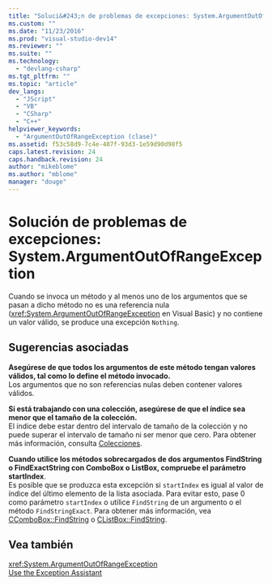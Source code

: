```yaml
---
title: "Soluci&#243;n de problemas de excepciones: System.ArgumentOutOfRangeException | Microsoft Docs"
ms.custom: ""
ms.date: "11/23/2016"
ms.prod: "visual-studio-dev14"
ms.reviewer: ""
ms.suite: ""
ms.technology: 
  - "devlang-csharp"
ms.tgt_pltfrm: ""
ms.topic: "article"
dev_langs: 
  - "JScript"
  - "VB"
  - "CSharp"
  - "C++"
helpviewer_keywords: 
  - "ArgumentOutOfRangeException (clase)"
ms.assetid: f53c58d9-7c4e-407f-93d3-1e59d90d98f5
caps.latest.revision: 24
caps.handback.revision: 24
author: "mikeblome"
ms.author: "mblome"
manager: "douge"
---
```

# Soluci&#243;n de problemas de excepciones: System.ArgumentOutOfRangeException
Cuando se invoca un método y al menos uno de los argumentos que se pasan a dicho método no es una referencia nula \(<xref:System.ArgumentOutOfRangeException> en Visual Basic\) y no contiene un valor válido, se produce una excepción `Nothing`.  
  
## Sugerencias asociadas  
 **Asegúrese de que todos los argumentos de este método tengan valores válidos, tal como lo define el método invocado.**  
 Los argumentos que no son referencias nulas deben contener valores válidos.  
  
 **Si está trabajando con una colección, asegúrese de que el índice sea menor que el tamaño de la colección.**  
 El índice debe estar dentro del intervalo de tamaño de la colección y no puede superar el intervalo de tamaño ni ser menor que cero. Para obtener más información, consulta [Colecciones](../Topic/Collections%20\(C%23%20and%20Visual%20Basic\).md).  
  
 **Cuando utilice los métodos sobrecargados de dos argumentos FindString o FindExactString con ComboBox o ListBox, compruebe el parámetro startIndex**.  
 Es posible que se produzca esta excepción si `startIndex` es igual al valor de índice del último elemento de la lista asociada. Para evitar esto, pase 0 como parámetro `startIndex` o utilice `FindString` de un argumento o el método `FindStringExact`. Para obtener más información, vea [CComboBox::FindString](../Topic/CComboBox::FindString.md) o [CListBox::FindString](../Topic/CListBox::FindString.md).  
  
## Vea también  
 <xref:System.ArgumentOutOfRangeException>   
 [Use the Exception Assistant](../Topic/How%20to:%20Use%20the%20Exception%20Assistant.md)
